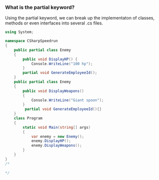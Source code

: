 ### What is the partial keyword?

Using the partial keyword, we can break up the implementaton of classes, methods or even interfaces into several .cs files.

```csharp 
using System;

namespace CSharpSpeedrun
{
    public partial class Enemy
    {
        public void DisplayHP() {
            Console.WriteLine("100 hp");
        }
        partial void GenerateEmployeeId();
    }
    public partial class Enemy
    {
        public void DisplayWeapons()
        {
            Console.WriteLine("Giant spoon");
        }
         partial void GenerateEmployeeId(){}
    }
    class Program
    {
        static void Main(string[] args)
        {
            var enemy = new Enemy(); 
            enemy.DisplayHP();
            enemy.DisplayWeapons();
        }
    }
}
/*
  
*/
```
